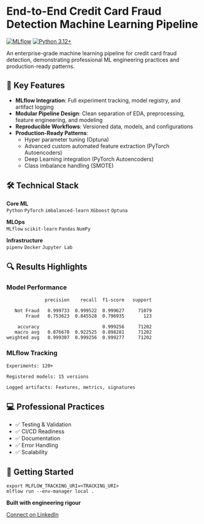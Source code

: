 # End-to-End Credit Card Fraud Detection Machine Learning Pipeline

[![MLflow](https://img.shields.io/badge/mlflow-%2331A8FF.svg?logo=mlflow&logoColor=white)](https://mlflow.org/)
[![Python 3.12+](https://img.shields.io/badge/python-3.12+-blue.svg)](https://www.python.org/)

An enterprise-grade machine learning pipeline for credit card fraud detection, demonstrating professional ML engineering practices and production-ready patterns.

## 🚀 Key Features

- **MLflow Integration**: Full experiment tracking, model registry, and artifact logging
- **Modular Pipeline Design**: Clean separation of EDA, preprocessing, feature engineering, and modeling
- **Reproducible Workflows**: Versioned data, models, and configurations
- **Production-Ready Patterns**:
  - Hyper parameter tuning (Optuna)
  - Advanced custom automated feature extraction (PyTorch Autoencoders)
  - Deep Learning integration (PyTorch Autoencoders)
  - Class imbalance handling (SMOTE)

## 🛠 Technical Stack

**Core ML**  
`Python` `PyTorch` `imbalanced-learn` `XGboost` `Optuna`

**MLOps**  
`MLflow` `scikit-learn` `Pandas` `NumPy`

**Infrastructure**  
`pipenv` `Docker` `Jupyter Lab`


## 🔍 Results Highlights

### Model Performance

```
              precision    recall  f1-score   support

   Not Fraud   0.999733  0.999522  0.999627     71079
       Fraud   0.753623  0.845528  0.796935       123

    accuracy                       0.999256     71202
   macro avg   0.876678  0.922525  0.898281     71202
weighted avg   0.999307  0.999256  0.999277     71202

```

### MLflow Tracking

    Experiments: 120+

    Registered models: 15 versions

    Logged artifacts: Features, metrics, signatures

## 💻 Professional Practices

- ✅ Testing & Validation
- ✅ CI/CD Readiness
- ✅ Documentation
- ✅ Error Handling
- ✅ Scalability

## 🚀 Getting Started
```
export MLFLOW_TRACKING_URI=<TRACKING_URI>
mlflow run --env-manager local .
```

**Built with engineering rigour**

[Connect on LinkedIn](https://www.linkedin.com/in/nnyazdani92)
